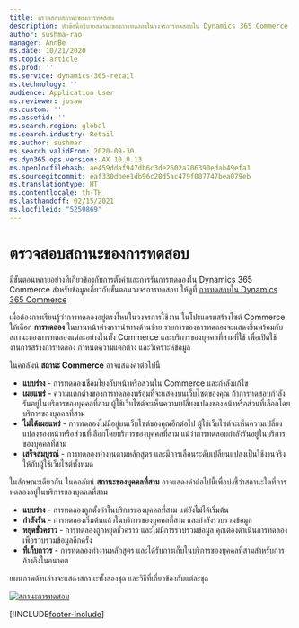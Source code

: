 ```yaml
---
title: ตรวจสอบสถานะของการทดสอบ
description: หัวข้อนี้อธิบายสถานะของการทดลองในวงจรการทดสอบใน Dynamics 365 Commerce
author: sushma-rao
manager: AnnBe
ms.date: 10/21/2020
ms.topic: article
ms.prod: ''
ms.service: dynamics-365-retail
ms.technology: ''
audience: Application User
ms.reviewer: josaw
ms.custom: ''
ms.assetid: ''
ms.search.region: global
ms.search.industry: Retail
ms.author: sushmar
ms.search.validFrom: 2020-09-30
ms.dyn365.ops.version: AX 10.0.13
ms.openlocfilehash: ae459ddaf947db6c3de2602a706390edab49efa1
ms.sourcegitcommit: eaf330dbee1db96c20d5ac479f007747bea079eb
ms.translationtype: HT
ms.contentlocale: th-TH
ms.lasthandoff: 02/15/2021
ms.locfileid: "5250869"
---
```

# <a name="review-the-status-of-an-experiment"></a>ตรวจสอบสถานะของการทดสอบ
มีขั้นตอนหลายอย่างที่เกี่ยวข้องกับการตั้งค่าและการรันการทดลองใน Dynamics 365 Commerce สำหรับข้อมูลเกี่ยวกับขั้นตอนวงจรการทดสอบ ให้ดูที่ [การทดสอบใน Dynamics 365 Commerce](experimentation-overview.md)

เมื่อต้องการเรียนรู้ว่าการทดลองอยู่ตรงไหนในวงจรการใช้งาน ในโปรแกรมสร้างไซต์ Commerce ให้เลือก **การทดลอง** ในบานหน้าต่างการนำทางด้านซ้าย รายการของการทดลองจะแสดงขึ้นพร้อมกับสถานะของการทดลองแต่ละอย่างในทั้ง Commerce และบริการของบุคคลที่สามที่ใช้ เพื่อเปิดใช้งานการสร้างการทดลอง กำหนดความแตกต่าง และวิเคราะห์ข้อมูล

ในคอลัมน์ **สถานะ Commerce** อาจแสดงค่าต่อไปนี้ 
- **แบบร่าง** - การทดลองเชื่อมโยงกับหน้าหรือส่วนใน Commerce และกำลังแก้ไข
- **เผยแพร่** - ความแตกต่างของการทดลองพร้อมที่จะแสดงบนเว็บไซต์ของคุณ ถ้าการทดสอบกำลังรันอยู่ในบริการของบุคคลที่สาม ผู้ใช้เว็บไซต์จะเห็นความเปลี่ยงแปลงของหน้าหรือส่วนที่เลือกโดยบริการของบุคคลที่สาม
- **ไม่ได้เผยแพร่** - การทดลองไม่มีอยู่บนเว็บไซต์ของคุณอีกต่อไป ผู้ใช้เว็บไซต์จะเห็นความเปลี่ยงแปลงของหน้าหรือส่วนที่เลือกโดยบริการของบุคคลที่สาม แม้ว่าการทดสอบกำลังรันอยู่ในบริการของบุคคลที่สาม
- **เสร็จสมบูรณ์** - การทดลองทำงานตามหลักสูตร และมีการเลื่อนระดับเปลี่ยนแปลงเป็นใช้งานจริงให้กับผู้ใช้เว็บไซต์ทั้งหมด

ในลักษณะเดียวกัน ในคอลัมน์ **สถานะของบุคคลที่สาม** อาจแสดงค่าต่อไปนี้เพื่อบ่งชี้ว่าสถานะใดที่การทดลองอยู่ในบริการของบุคคลที่สาม
- **แบบร่าง** - การทดลองถูกตั้งค่าในบริการของบุคคลที่สาม แต่ยังไม่ได้เริ่มต้น
- **กำลังรัน** - การทดลองเริ่มต้นแล้วในบริการของบุคคลที่สาม และกำลังรวบรวมข้อมูล
- **หยุดชั่วคราว** - การทดลองถูกหยุดชั่วคราว และไม่มีการรวบรวมข้อมูล คุณต้องดำเนินการทดลอง เพื่อรวบรวมข้อมูลอีกครั้ง
- **ที่เก็บถาวร** - การทดลองทำงานหลักสูตร และได้รับการเก็บในบริการของบุคคลที่สามสำหรับการอ้างอิงในอนาคต

แผนภาพด้านล่างจะแสดงสถานะทั้งสองชุด และวิธีที่เกี่ยวข้องกับแต่ละชุด

[ ![สถานะการทดสอบ](./media/experimentation_statuses.svg) ](./media/experimentation_statuses.svg#lightbox)


[!INCLUDE[footer-include](../includes/footer-banner.md)]